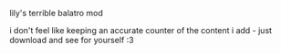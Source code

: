 lily's terrible balatro mod

i don't feel like keeping an accurate counter of the content i add - just download and see for yourself :3